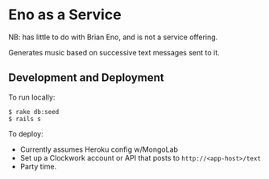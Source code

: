# Eno as a Service

NB: has little to do with Brian Eno, and is not a service offering.

Generates music based on successive text messages sent to it.

## Development and Deployment

To run locally:

    $ rake db:seed
    $ rails s

To deploy:

- Currently assumes Heroku config w/MongoLab
- Set up a Clockwork account or API that posts to `http://<app-host>/text`
- Party time.